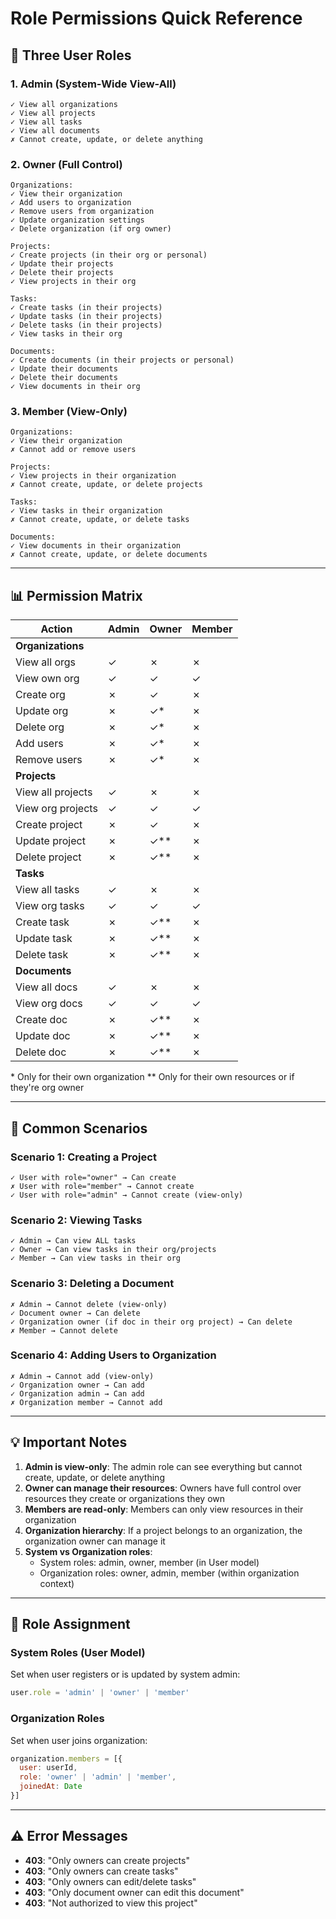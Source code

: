 # Role Permissions Quick Reference

## 🔐 Three User Roles

### 1. **Admin** (System-Wide View-All)
```
✓ View all organizations
✓ View all projects
✓ View all tasks
✓ View all documents
✗ Cannot create, update, or delete anything
```

### 2. **Owner** (Full Control)
```
Organizations:
✓ View their organization
✓ Add users to organization
✓ Remove users from organization
✓ Update organization settings
✓ Delete organization (if org owner)

Projects:
✓ Create projects (in their org or personal)
✓ Update their projects
✓ Delete their projects
✓ View projects in their org

Tasks:
✓ Create tasks (in their projects)
✓ Update tasks (in their projects)
✓ Delete tasks (in their projects)
✓ View tasks in their org

Documents:
✓ Create documents (in their projects or personal)
✓ Update their documents
✓ Delete their documents
✓ View documents in their org
```

### 3. **Member** (View-Only)
```
Organizations:
✓ View their organization
✗ Cannot add or remove users

Projects:
✓ View projects in their organization
✗ Cannot create, update, or delete projects

Tasks:
✓ View tasks in their organization
✗ Cannot create, update, or delete tasks

Documents:
✓ View documents in their organization
✗ Cannot create, update, or delete documents
```

---

## 📊 Permission Matrix

| Action | Admin | Owner | Member |
|--------|-------|-------|--------|
| **Organizations** |
| View all orgs | ✓ | ✗ | ✗ |
| View own org | ✓ | ✓ | ✓ |
| Create org | ✗ | ✓ | ✗ |
| Update org | ✗ | ✓* | ✗ |
| Delete org | ✗ | ✓* | ✗ |
| Add users | ✗ | ✓* | ✗ |
| Remove users | ✗ | ✓* | ✗ |
| **Projects** |
| View all projects | ✓ | ✗ | ✗ |
| View org projects | ✓ | ✓ | ✓ |
| Create project | ✗ | ✓ | ✗ |
| Update project | ✗ | ✓** | ✗ |
| Delete project | ✗ | ✓** | ✗ |
| **Tasks** |
| View all tasks | ✓ | ✗ | ✗ |
| View org tasks | ✓ | ✓ | ✓ |
| Create task | ✗ | ✓** | ✗ |
| Update task | ✗ | ✓** | ✗ |
| Delete task | ✗ | ✓** | ✗ |
| **Documents** |
| View all docs | ✓ | ✗ | ✗ |
| View org docs | ✓ | ✓ | ✓ |
| Create doc | ✗ | ✓** | ✗ |
| Update doc | ✗ | ✓** | ✗ |
| Delete doc | ✗ | ✓** | ✗ |

\* Only for their own organization
\** Only for their own resources or if they're org owner

---

## 🎯 Common Scenarios

### Scenario 1: Creating a Project
```
✓ User with role="owner" → Can create
✗ User with role="member" → Cannot create
✓ User with role="admin" → Cannot create (view-only)
```

### Scenario 2: Viewing Tasks
```
✓ Admin → Can view ALL tasks
✓ Owner → Can view tasks in their org/projects
✓ Member → Can view tasks in their org
```

### Scenario 3: Deleting a Document
```
✗ Admin → Cannot delete (view-only)
✓ Document owner → Can delete
✓ Organization owner (if doc in their org project) → Can delete
✗ Member → Cannot delete
```

### Scenario 4: Adding Users to Organization
```
✗ Admin → Cannot add (view-only)
✓ Organization owner → Can add
✓ Organization admin → Can add
✗ Organization member → Cannot add
```

---

## 💡 Important Notes

1. **Admin is view-only**: The admin role can see everything but cannot create, update, or delete anything
2. **Owner can manage their resources**: Owners have full control over resources they create or organizations they own
3. **Members are read-only**: Members can only view resources in their organization
4. **Organization hierarchy**: If a project belongs to an organization, the organization owner can manage it
5. **System vs Organization roles**: 
   - System roles: admin, owner, member (in User model)
   - Organization roles: owner, admin, member (within organization context)

---

## 🔄 Role Assignment

### System Roles (User Model)
Set when user registers or is updated by system admin:
```javascript
user.role = 'admin' | 'owner' | 'member'
```

### Organization Roles
Set when user joins organization:
```javascript
organization.members = [{
  user: userId,
  role: 'owner' | 'admin' | 'member',
  joinedAt: Date
}]
```

---

## ⚠️ Error Messages

- **403**: "Only owners can create projects"
- **403**: "Only owners can create tasks"
- **403**: "Only owners can edit/delete tasks"
- **403**: "Only document owner can edit this document"
- **403**: "Not authorized to view this project"
